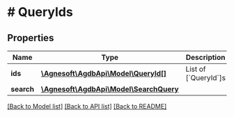 # # QueryIds

## Properties

Name | Type | Description | Notes
------------ | ------------- | ------------- | -------------
**ids** | [**\Agnesoft\AgdbApi\Model\QueryId[]**](QueryId.md) | List of [&#x60;QueryId&#x60;]s |
**search** | [**\Agnesoft\AgdbApi\Model\SearchQuery**](SearchQuery.md) |  |

[[Back to Model list]](../../README.md#models) [[Back to API list]](../../README.md#endpoints) [[Back to README]](../../README.md)
